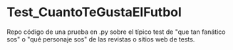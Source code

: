 # Test_CuantoTeGustaElFutbol

Repo código de una prueba en .py sobre el típico test de "que tan fanático sos" o "qué personaje sos" de las revistas o sitios web de tests.
